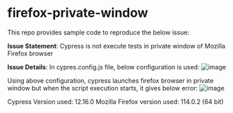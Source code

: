 # firefox-private-window
This repo provides sample code to reproduce the below issue:

**Issue Statement**: Cypress is not execute tests in private window of Mozilla Firefox browser

**Issue Details**: In cypres.config.js file, below configuration is used: 
![image](https://github.com/anand-naik/firefox-private-window/assets/60295289/f5ba1af8-d920-407f-9744-6762ad451aa7) 

Using above configuration, cypress launches firefox browser in private window but when the script execution starts, it gives below error:
![image](https://github.com/anand-naik/firefox-private-window/assets/60295289/7ad739ad-868d-40cf-b2f4-e958e33179d2) 

Cypress Version used: 12.16.0
Mozilla Firefox version used: 114.0.2 (64 bit)

